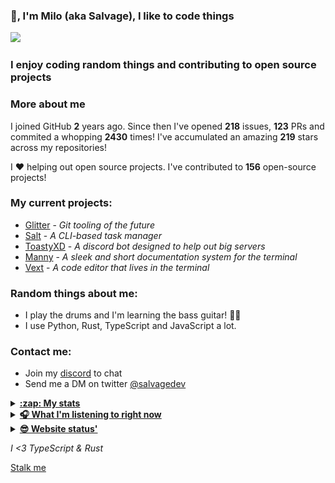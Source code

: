 ### 👋, I'm Milo (aka Salvage), I like to code things 

![](https://komarev.com/ghpvc/?username=Milo123459)

### I enjoy coding random things and contributing to open source projects

### More about me

I joined GitHub **2** years ago. Since then I've opened **218** issues, **123** PRs and commited a whopping **2430** times! I've accumulated an amazing **219** stars across my repositories!

I ♥ helping out open source projects. I've contributed to **156** open-source projects!

### My current projects:
* [Glitter](https://github.com/Milo123459/Glitter) - *Git tooling of the future*
* [Salt](https://github.com/Milo123459/salt) - *A CLI-based task manager*
* [ToastyXD](https://github.com/Shamil-FD/ToastyXD) - *A discord bot designed to help out big servers*
* [Manny](https://github.com/Milo123459/manny) - *A sleek and short documentation system for the terminal*
* [Vext](https://github.com/Milo123459/vext) - *A code editor that lives in the terminal*

### Random things about me:
* I play the drums and I'm learning the bass guitar! 🥁🎸
* I use Python, Rust, TypeScript and JavaScript a lot.

### Contact me:
* Join my [discord](https://discord.gg/3ucGCpa) to chat
* Send me a DM on twitter [@salvagedev](https://twitter.com/salvagedev)

<details>
<summary><u><b>:zap: My stats</b></u></summary>
<a href="https://github.com/Milo123459/Milo123459">
<img align="center" src="/github-metrics.svg" alt="Milo's github stats">
</a>
</details>

<details>
<summary> <u><b> 🎧 What I'm listening to right now </u></b></summary>
  
[![spotify-github-profile](https://spotify-github-profile.vercel.app/api/view?uid=ag4njzejamkgxd0nxc5br6s8n&cover_image=true&theme=novatorem)](https://spotify-github-profile.vercel.app/api/view?uid=ag4njzejamkgxd0nxc5br6s8n&redirect=true)
  
</details>

<details>
  <summary><u><b>😎 Website status'</b></u></summary>
  <img src="https://milo123459.github.io/downtime/status/1.1.1.1-443.svg"/>
  <img src="https://milo123459.github.io/downtime/status/hypixel.net-443.svg"/>
  <img src="https://milo123459.github.io/downtime/status/milo123459.vercel.app-443.svg" />
</details>

*I <3 TypeScript & Rust*

[Stalk me](https://gitstalk.netlify.app/Milo123459)
